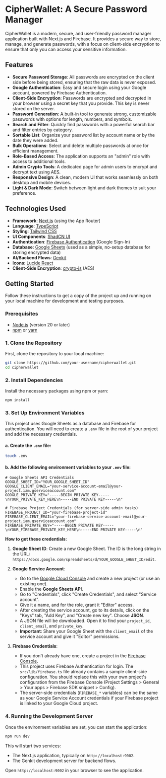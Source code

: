 # CipherWallet: A Secure Password Manager

CipherWallet is a modern, secure, and user-friendly password manager application built with Next.js and Firebase. It provides a secure way to store, manage, and generate passwords, with a focus on client-side encryption to ensure that only you can access your sensitive information.

## Features

- **Secure Password Storage**: All passwords are encrypted on the client side before being stored, ensuring that the raw data is never exposed.
- **Google Authentication**: Easy and secure login using your Google account, powered by Firebase Authentication.
- **Client-Side Encryption**: Passwords are encrypted and decrypted in your browser using a secret key that you provide. This key is never stored on the server.
- **Password Generation**: A built-in tool to generate strong, customizable passwords with options for length, numbers, and symbols.
- **Search and Filter**: Quickly find passwords with a powerful search bar and filter entries by category.
- **Sortable List**: Organize your password list by account name or by the date they were added.
- **Bulk Operations**: Select and delete multiple passwords at once for efficient management.
- **Role-Based Access**: The application supports an "admin" role with access to additional tools.
- **Admin Crypto Tools**: A dedicated page for admin users to encrypt and decrypt text using AES.
- **Responsive Design**: A clean, modern UI that works seamlessly on both desktop and mobile devices.
- **Light & Dark Mode**: Switch between light and dark themes to suit your preference.

## Technologies Used

- **Framework**: [Next.js](https://nextjs.org/) (using the App Router)
- **Language**: [TypeScript](https://www.typescriptlang.org/)
- **Styling**: [Tailwind CSS](https://tailwindcss.com/)
- **UI Components**: [ShadCN UI](https://ui.shadcn.com/)
- **Authentication**: [Firebase Authentication](https://firebase.google.com/docs/auth) (Google Sign-In)
- **Database**: [Google Sheets](https://www.google.com/sheets/about/) (used as a simple, no-setup database for storing encrypted data)
- **AI/Backend Flows**: [Genkit](https://firebase.google.com/docs/genkit)
- **Icons**: [Lucide React](https://lucide.dev/guide/packages/lucide-react)
- **Client-Side Encryption**: [crypto-js](https://github.com/brix/crypto-js) (AES)

## Getting Started

Follow these instructions to get a copy of the project up and running on your local machine for development and testing purposes.

### Prerequisites

- [Node.js](https://nodejs.org/en) (version 20 or later)
- [npm](https://www.npmjs.com/) or [yarn](https://yarnpkg.com/)

### 1. Clone the Repository

First, clone the repository to your local machine:

```bash
git clone https://github.com/your-username/cipherwallet.git
cd cipherwallet
```

### 2. Install Dependencies

Install the necessary packages using npm or yarn:

```bash
npm install
```

### 3. Set Up Environment Variables

This project uses Google Sheets as a database and Firebase for authentication. You will need to create a `.env` file in the root of your project and add the necessary credentials.

#### a. Create the `.env` file:

```bash
touch .env
```

#### b. Add the following environment variables to your `.env` file:

```env
# Google Sheets API Credentials
GOOGLE_SHEET_ID="YOUR_GOOGLE_SHEET_ID"
GOOGLE_CLIENT_EMAIL="your-service-account-email@your-project.iam.gserviceaccount.com"
GOOGLE_PRIVATE_KEY="-----BEGIN PRIVATE KEY-----\nYOUR_PRIVATE_KEY_HERE\n-----END PRIVATE KEY-----\n"

# Firebase Project Credentials (for server-side admin tasks)
FIREBASE_PROJECT_ID="your-firebase-project-id"
FIREBASE_CLIENT_EMAIL="your-firebase-service-account-email@your-project.iam.gserviceaccount.com"
FIREBASE_PRIVATE_KEY="-----BEGIN PRIVATE KEY-----\nYOUR_FIREBASE_PRIVATE_KEY_HERE\n-----END PRIVATE KEY-----\n"
```

**How to get these credentials:**

1.  **Google Sheet ID**: Create a new Google Sheet. The ID is the long string in the URL: `https://docs.google.com/spreadsheets/d/YOUR_GOOGLE_SHEET_ID/edit`.
2.  **Google Service Account**:
    - Go to the [Google Cloud Console](https://console.cloud.google.com/) and create a new project (or use an existing one).
    - Enable the **Google Sheets API**.
    - Go to "Credentials", click "Create Credentials", and select "Service account".
    - Give it a name, and for the role, grant it "Editor" access.
    - After creating the service account, go to its details, click on the "Keys" tab, "Add Key", and "Create new key". Choose **JSON**.
    - A JSON file will be downloaded. Open it to find your `project_id`, `client_email`, and `private_key`.
    - **Important**: Share your Google Sheet with the `client_email` of the service account and give it "Editor" permissions.

3.  **Firebase Credentials**:
    - If you don't already have one, create a project in the [Firebase Console](https://console.firebase.google.com/).
    - This project uses Firebase Authentication for login. The `src/lib/firebase.ts` file already contains a sample client-side configuration. You should replace this with your own project's configuration from the Firebase Console (Project Settings > General > Your apps > Firebase SDK snippet > Config).
    - The server-side credentials (`FIREBASE_*` variables) can be the same as your Google Service Account credentials if your Firebase project is linked to your Google Cloud project.

### 4. Running the Development Server

Once the environment variables are set, you can start the application:

```bash
npm run dev
```

This will start two services:
- The Next.js application, typically on `http://localhost:9002`.
- The Genkit development server for backend flows.

Open `http://localhost:9002` in your browser to see the application.
